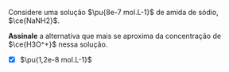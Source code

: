Considere uma solução $\pu{8e-7 mol.L-1}$ de amida de sódio, $\ce{NaNH2}$.

**Assinale** a alternativa que mais se aproxima da concentração de $\ce{H3O^+}$ nessa solução.

- [x] $\pu{1,2e-8 mol.L-1}$
